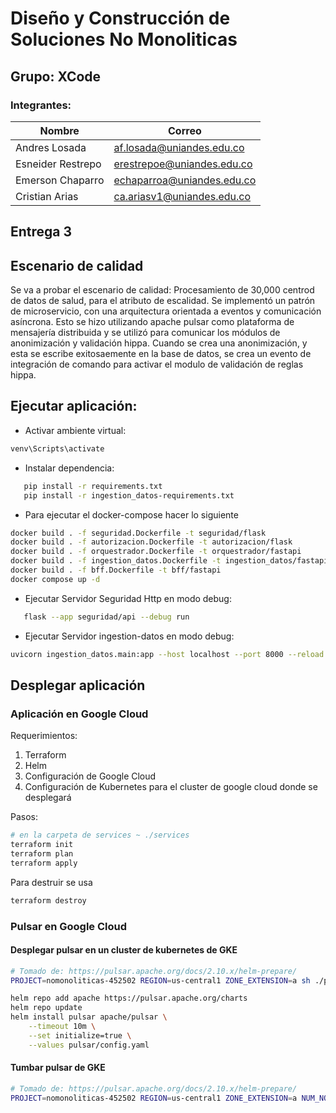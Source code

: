 # Diseño y Construcción de Soluciones No Monoliticas

## Grupo: XCode
### Integrantes:
| Nombre                        | Correo                                                            |
| ----------------------------- | ----------------------------------------------------------------- |
|Andres Losada|af.losada@uniandes.edu.co|
|Esneider Restrepo|erestrepoe@uniandes.edu.co|
|Emerson Chaparro|echaparroa@uniandes.edu.co|
|Cristian Arias|ca.ariasv1@uniandes.edu.co|

## Entrega 3

## Escenario de calidad

Se va a probar el escenario de calidad: Procesamiento de 30,000 centrod de datos de salud, para el atributo de escalidad.
Se implementó un patrón de microservicio, con una arquitectura orientada a eventos y comunicación asíncrona. 
Esto se hizo utilizando apache pulsar como plataforma de mensajería distribuida y se utilizó para comunicar los módulos de anonimización y validación hippa.
Cuando se crea una anonimización, y esta se escribe exitosaemente en la base de datos, se crea un evento de integración de comando para activar el
modulo de validación de reglas hippa.

## Ejecutar aplicación:

 - Activar ambiente virtual:

 ```bash
venv\Scripts\activate
 ```
    
 - Instalar dependencia: 

 ```bash
    pip install -r requirements.txt
    pip install -r ingestion_datos-requirements.txt
 ```

 - Para ejecutar el docker-compose hacer lo siguiente

 ```bash
docker build . -f seguridad.Dockerfile -t seguridad/flask
docker build . -f autorizacion.Dockerfile -t autorizacion/flask
docker build . -f orquestrador.Dockerfile -t orquestrador/fastapi
docker build . -f ingestion_datos.Dockerfile -t ingestion_datos/fastapi
docker build . -f bff.Dockerfile -t bff/fastapi
docker compose up -d
 ```

 - Ejecutar Servidor Seguridad Http en modo debug:

 ```bash
    flask --app seguridad/api --debug run
 ```

- Ejecutar Servidor ingestion-datos en modo debug:

```bash
uvicorn ingestion_datos.main:app --host localhost --port 8000 --reload
```

## Desplegar aplicación

### Aplicación en Google Cloud

Requerimientos:
1. Terraform
2. Helm
3. Configuración de Google Cloud
4. Configuración de Kubernetes para el cluster de google cloud donde se desplegará

Pasos:

```bash
# en la carpeta de services ~ ./services
terraform init
terraform plan
terraform apply
```

Para destruir se usa

```bash
terraform destroy
```

### Pulsar en Google Cloud

#### Desplegar pulsar en un cluster de kubernetes de GKE

```bash
# Tomado de: https://pulsar.apache.org/docs/2.10.x/helm-prepare/
PROJECT=nomonoliticas-452502 REGION=us-central1 ZONE_EXTENSION=a sh ./pulsar/scripts/pulsar/gke_bootstrap_script.sh up
```

```bash
helm repo add apache https://pulsar.apache.org/charts
helm repo update
helm install pulsar apache/pulsar \
    --timeout 10m \
    --set initialize=true \
    --values pulsar/config.yaml
```

#### Tumbar pulsar de GKE

```bash
# Tomado de: https://pulsar.apache.org/docs/2.10.x/helm-prepare/
PROJECT=nomonoliticas-452502 REGION=us-central1 ZONE_EXTENSION=a NUM_NODES=2 sh ./pulsar/scripts/pulsar/gke_bootstrap_script.sh down
```